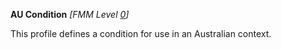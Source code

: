 **AU Condition** *[FMM Level [0](http://build.fhir.org/versions.html#maturity)]*

This profile defines a condition for use in an Australian context.


